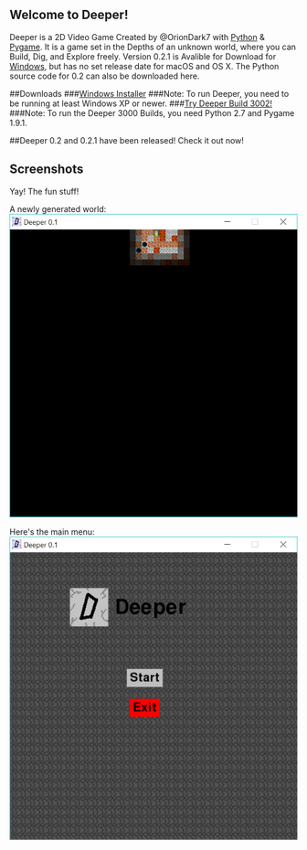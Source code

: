 ## Welcome to Deeper!
Deeper is a 2D Video Game Created by @OrionDark7 with [Python](https://python.org) & [Pygame](http://www.pygame.org). It is a game set in the Depths of an unknown world, where you can Build, Dig, and Explore freely. Version 0.2.1 is Avalible for Download for [Windows](https://oriondark7.github.io/DeeperForWindows), but has no set release date for macOS and OS X. The Python source code for 0.2 can also be downloaded here.

##Downloads
###[Windows Installer](https://github.com/OrionDark7/DeeperForWindows/zipball/master)
###Note: To run Deeper, you need to be running at least Windows XP or newer.
###[Try Deeper Build 3002!](https://github.com/OrionDark7/Deeper/zipball/build3000)
###Note: To run the Deeper 3000 Builds, you need Python 2.7 and Pygame 1.9.1.

##Deeper 0.2 and 0.2.1 have been released! Check it out now!

## Screenshots
Yay! The fun stuff!

A newly generated world:
![](https://raw.githubusercontent.com/OrionDark7/Deeper/gh-pages/images/Miners%20World.PNG)

Here's the main menu:
![](https://raw.githubusercontent.com/OrionDark7/Deeper/gh-pages/images/mainMenu.PNG)


